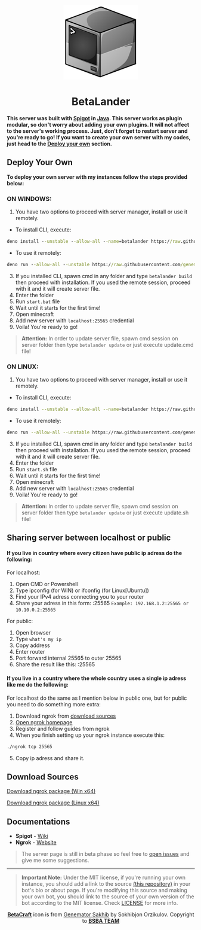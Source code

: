<p align="center"><a href="https://t.me/bsba_group"><img src="assets/repo/betacraft.png" width="200" height="200"></a><h1 align="center">BetaLander</h1></p>

**This server was built with [Spigot](https://www.spigotmc.org/) in [Java](https://www.java.com/en/). This server works as plugin modular, so don't worry about adding your own plugins. It will not affect to the server's working process. Just, don't forget to restart server and you're ready to go!
If you want to create your own server with my codes, just head to the [Deploy your own](#deploy-your-own) section.**
 
## Deploy Your Own
**To deploy your own server with my instances follow the steps provided below:**

### ON WINDOWS:

1. You have two options to proceed with server manager, install or use it remotely.
- To install CLI, execute:
```cmd
deno install --unstable --allow-all --name=betalander https://raw.githubusercontent.com/genemators/betalander/master/mod.ts
```
- To use it remotely:
```cmd
deno run --allow-all --unstable https://raw.githubusercontent.com/genemators/betalander/master/mod.ts build
```
3. If you installed CLI, spawn cmd in any folder and type `betalander build` then proceed with installation. 
If you used the remote session, proceed with it and it will create server file.
4. Enter the folder
5. Run `start.bat` file
6. Wait until it starts for the first time!
7. Open minecraft
8. Add new server with `localhost:25565` credential
9. Voila! You're ready to go!

> **Attention:** In order to update server file, spawn cmd session on server folder then type `betalander update` or
> just execute update.cmd file!

### ON LINUX:

1. You have two options to proceed with server manager, install or use it remotely.
- To install CLI, execute:
```bash
deno install --unstable --allow-all --name=betalander https://raw.githubusercontent.com/genemators/betalander/master/mod.ts
```
- To use it remotely:
```bash
deno run --allow-all --unstable https://raw.githubusercontent.com/genemators/betalander/master/mod.ts build
```
3. If you installed CLI, spawn cmd in any folder and type `betalander build` then proceed with installation. 
If you used the remote session, proceed with it and it will create server file.
4. Enter the folder
5. Run `start.sh` file
6. Wait until it starts for the first time!
7. Open minecraft
8. Add new server with `localhost:25565` credential
9. Voila! You're ready to go!

> **Attention:** In order to update server file, spawn cmd session on server folder then type `betalander update` or
> just execute update.sh file!

## Sharing server between localhost or public

#### If you live in country where every citizen have public ip adress do the following:

For localhost:
1. Open CMD or Powershell
2. Type ipconfig (for WIN) or ifconfig (for Linux[Ubuntu])
3. Find your IPv4 adress connecting you to your router
4. Share your adress in this form: <ip>:25565
`Example: 192.168.1.2:25565 or 10.10.0.2:25565`

For public:
1. Open browser
2. Type `what's my ip`
3. Copy address
4. Enter router
5. Port forward internal 25565 to outer 25565
4. Share the result like this: <ip>:25565

#### If you live in a country where the whole country uses a single ip adress like me do the following:

For localhost do the same as I mention below in public one, but for public you need to do something more extra:
1. Download ngrok from [download sources](#download-sources)
2. <a href="https://ngrok.com/">Open ngrok homepage</a>
3. Register and follow guides from ngrok
4. When you finish setting up your ngrok instance execute this:
```cmd
./ngrok tcp 25565
```
5. Copy ip adress and share it.

## Download Sources

<a href="https://bin.equinox.io/c/4VmDzA7iaHb/ngrok-stable-windows-amd64.zip">Download ngrok package (Win x64)</a>

<a href="https://bin.equinox.io/c/4VmDzA7iaHb/ngrok-stable-linux-amd64.zip">Download ngrok package (Linux x64)</a>



## Documentations
* **Spigot** - [Wiki](https://www.spigotmc.org/wiki/spigot/)
* **Ngrok** - [Website](https://ngrok.com/docs)

> The server page is still in beta phase so feel free to [open issues](https://github.com/genemtors/betalander/issues/new) and give me some suggestions.
---

> **Important Note:** Under the MIT license, if you're running your own instance, you should add a link to the source [(this repository)](https://github.com/genemators/betalander) in your bot's bio or about page. If you're modifying this source and making your own bot, you should link to the source of your own version of the bot according to the MIT license. Check [LICENSE](LICENSE) for more info.

<p align="center">
    <a href="https://bsba.uz"><b>BetaCraft</b></a> icon is from <a href="https://t.me/genemator/">Genemator Sakhib</a> by Sokhibjon Orzikulov. Copyright to <a href="https://bsba.uz/genemator"><b>BSBA TEAM</b></a>
</p>
